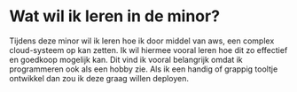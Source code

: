 # Wat wil ik leren in de minor?
Tijdens deze minor wil ik leren hoe ik door middel van aws, een complex cloud-systeem op kan zetten. Ik wil hiermee vooral leren hoe dit zo effectief en goedkoop mogelijk kan. Dit vind ik vooral belangrijk omdat ik programmeren ook als een hobby zie. Als ik een handig of grappig tooltje ontwikkel dan zou ik deze graag willen deployen.
